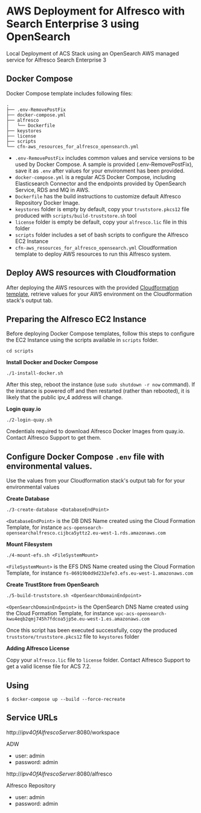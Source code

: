 # AWS Deployment for Alfresco with Search Enterprise 3 using OpenSearch

Local Deployment of ACS Stack using an OpenSearch AWS managed service for Alfresco Search Enterprise 3

## Docker Compose

Docker Compose template includes following files:

```
.
├── .env-RemovePostFix
├── docker-compose.yml
├── alfresco
│   └── Dockerfile
├── keystores
├── license
├── scripts
└── cfn-aws_resources_for_alfresco_opensearch.yml
```

* `.env-RemovePostFix` includes common values and service versions to be used by Docker Compose. A sample is provided (.env-RemovePostFix), save it as `.env` after values for your environment has been provided.
* `docker-compose.yml` is a regular ACS Docker Compose, including Elasticsearch Connector and the endpoints provided by OpenSearch Service, RDS and MQ in AWS.
* `Dockerfile` has the build instructions to customize default Alfresco Repository Docker Image.
* `keystores` folder is empty by default, copy your `truststore.pkcs12` file produced with `scripts/build-truststore.sh` tool
* `license` folder is empty be default, copy your `alfresco.lic` file in this folder
* `scripts` folder includes a set of bash scripts to configure the Alfresco EC2 Instance
* `cfn-aws_resources_for_alfresco_opensearch.yml` Cloudformation template to deploy AWS resources to run this Alfresco system.


## Deploy AWS resources with Cloudformation

After deploying the AWS resources with the provided [Cloudformation template](./cfn-aws_resources_for_alfresco_opensearch.yml), retrieve values for your AWS environment on the Cloudformation stack's output tab.


## Preparing the Alfresco EC2 Instance

Before deploying Docker Compose templates, follow this steps to configure the EC2 Instance using the scripts available in `scripts` folder.

```
cd scripts
```

**Install Docker and Docker Compose**

```
./1-install-docker.sh
```

After this step, reboot the instance (use `sudo shutdown -r now` command). If the instance is powered off and then restarted (rather than rebooted), it is likely that the public ipv_4 address will change. 

**Login quay.io**

```
./2-login-quay.sh
```

Credentials required to download Alfresco Docker Images from quay.io. Contact Alfresco Support to get them.


## Configure Docker Compose `.env` file with environmental values.
Use the values from your Cloudformation stack's output tab for for your environmental values

**Create Database**

```
./3-create-database <DatabaseEndPoint>
```

`<DatabaseEndPoint>` is the DB DNS Name created using the Cloud Formation Template, for instance `acs-opensearch-opensearchalfresco.cijbca5yttz2.eu-west-1.rds.amazonaws.com`


**Mount Filesystem**

```
./4-mount-efs.sh <FileSystemMount>
```

`<FileSystemMount>` is the EFS DNS Name created using the Cloud Formation Template, for instance `fs-06919b0d9d232efe3.efs.eu-west-1.amazonaws.com`


**Create TrustStore from OpenSearch**

```
./5-build-truststore.sh <OpenSearchDomainEndpoint>
```

`<OpenSearchDomainEndpoint>` is the OpenSearch DNS Name created using the Cloud Formation Template, for instance `vpc-acs-opensearch-kwu4eqb2qmj745h7fdcoa5jp5e.eu-west-1.es.amazonaws.com`

Once this script has been executed successfully, copy the produced `truststore/truststore.pkcs12` file to `keystores` folder

**Adding Alfresco License**

Copy your `alfresco.lic` file to `license` folder. Contact Alfresco Support to get a valid license file for ACS 7.2.


## Using

```
$ docker-compose up --build --force-recreate
```

## Service URLs

http://*ipv4OfAlfrescoServer*:8080/workspace

ADW
* user: admin
* password: admin

http://*ipv4OfAlfrescoServer*:8080/alfresco

Alfresco Repository
* user: admin
* password: admin
